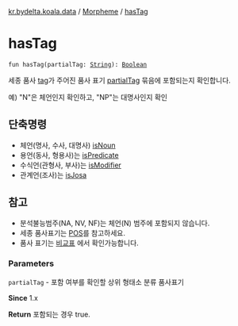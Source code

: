 [kr.bydelta.koala.data](../index.md) / [Morpheme](index.md) / [hasTag](./has-tag.md)

# hasTag

`fun hasTag(partialTag: `[`String`](https://kotlinlang.org/api/latest/jvm/stdlib/kotlin/-string/index.html)`): `[`Boolean`](https://kotlinlang.org/api/latest/jvm/stdlib/kotlin/-boolean/index.html)

세종 품사 [tag](tag.md)가 주어진 품사 표기 [partialTag](has-tag.md#kr.bydelta.koala.data.Morpheme$hasTag(kotlin.String)/partialTag) 묶음에 포함되는지 확인합니다.

예) "N"은 체언인지 확인하고, "NP"는 대명사인지 확인

## 단축명령

* 체언(명사, 수사, 대명사) [isNoun](is-noun.md)
* 용언(동사, 형용사)는 [isPredicate](is-predicate.md)
* 수식언(관형사, 부사)는 [isModifier](is-modifier.md)
* 관계언(조사)는 [isJosa](is-josa.md)

## 참고

* 분석불능범주(NA, NV, NF)는 체언(N) 범주에 포함되지 않습니다.
* 세종 품사표기는 [POS](../../kr.bydelta.koala/-p-o-s/index.md)를 참고하세요.
* 품사 표기는 [비교표](https://docs.google.com/spreadsheets/d/1OGM4JDdLk6URuegFKXg1huuKWynhg_EQnZYgTmG4h0s/edit?usp=sharing)
에서 확인가능합니다.

### Parameters

`partialTag` - 포함 여부를 확인할 상위 형태소 분류 품사표기

**Since**
1.x

**Return**
포함되는 경우 true.

